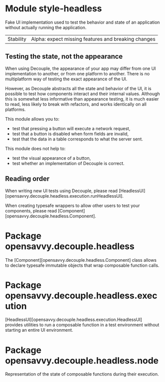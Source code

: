 # Module style-headless

Fake UI implementation used to test the behavior and state of an application without actually running the application.

|           |                                                     |
|-----------|-----------------------------------------------------|
| Stability | Alpha: expect missing features and breaking changes |

## Testing the state, not the appearance

When using Decouple, the appearance of your app may differ from one UI implementation to another, or from one platform to another.
There is no multiplatform way of testing the exact appearance of the UI.

However, as Decouple abstracts all the state and behavior of the UI, it is possible to test how components interact and their internal values.
Although this is somewhat less informative than appearance testing, it is much easier to read, less likely to break with refactors, and works identically on all platforms.

This module allows you to:
- test that pressing a button will execute a network request,
- test that a button is disabled when form fields are invalid,
- test that the data in a table corresponds to what the server sent.

This module does not help to:
- test the visual appearance of a button,
- test whether an implementation of Decouple is correct.

## Reading order

When writing new UI tests using Decouple, please read [HeadlessUI][opensavvy.decouple.headless.execution.runHeadlessUI].

When creating typesafe wrappers to allow other users to test your components, please read [Component][opensavvy.decouple.headless.Component].

# Package opensavvy.decouple.headless

The [Component][opensavvy.decouple.headless.Component] class allows to declare typesafe immutable objects that wrap composable function calls.

# Package opensavvy.decouple.headless.execution

[HeadlessUI][opensavvy.decouple.headless.execution.HeadlessUI] provides utilities to run a composable function in a test environment without starting an entire UI environment.

# Package opensavvy.decouple.headless.node

Representation of the state of composable functions during their execution.
